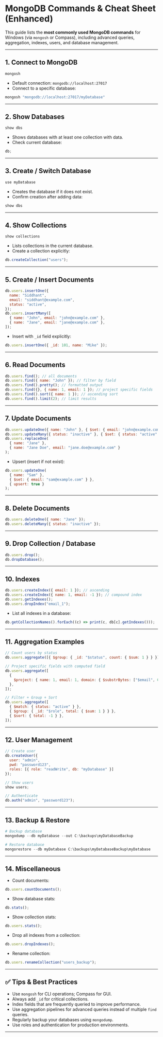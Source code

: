 # MongoDB Commands & Cheat Sheet (Enhanced)

This guide lists the **most commonly used MongoDB commands** for Windows (via `mongosh` or Compass), including advanced queries, aggregation, indexes, users, and database management.

---

## 1. Connect to MongoDB

```powershell
mongosh
```

- Default connection: `mongodb://localhost:27017`
- Connect to a specific database:

```powershell
mongosh "mongodb://localhost:27017/myDatabase"
```

---

## 2. Show Databases

```js
show dbs
```

- Shows databases with at least one collection with data.
- Check current database:

```js
db;
```

---

## 3. Create / Switch Database

```js
use myDatabase
```

- Creates the database if it does not exist.
- Confirm creation after adding data:

```js
show dbs
```

---

## 4. Show Collections

```js
show collections
```

- Lists collections in the current database.
- Create a collection explicitly:

```js
db.createCollection("users");
```

---

## 5. Create / Insert Documents

```js
db.users.insertOne({
  name: "Siddhant",
  email: "siddhant@example.com",
  status: "active",
});
db.users.insertMany([
  { name: "John", email: "john@example.com" },
  { name: "Jane", email: "jane@example.com" },
]);
```

- Insert with `_id` field explicitly:

```js
db.users.insertOne({ _id: 101, name: "Mike" });
```

---

## 6. Read Documents

```js
db.users.find(); // all documents
db.users.find({ name: "John" }); // filter by field
db.users.find().pretty(); // formatted output
db.users.find({}, { name: 1, email: 1 }); // project specific fields
db.users.find().sort({ name: 1 }); // ascending sort
db.users.find().limit(2); // limit results
```

---

## 7. Update Documents

```js
db.users.updateOne({ name: "John" }, { $set: { email: "john@example.com" } });
db.users.updateMany({ status: "inactive" }, { $set: { status: "active" } });
db.users.replaceOne(
  { name: "Jane" },
  { name: "Jane Doe", email: "jane.doe@example.com" }
);
```

- Upsert (insert if not exist):

```js
db.users.updateOne(
  { name: "Sam" },
  { $set: { email: "sam@example.com" } },
  { upsert: true }
);
```

---

## 8. Delete Documents

```js
db.users.deleteOne({ name: "Jane" });
db.users.deleteMany({ status: "inactive" });
```

---

## 9. Drop Collection / Database

```js
db.users.drop();
db.dropDatabase();
```

---

## 10. Indexes

```js
db.users.createIndex({ email: 1 }); // ascending
db.users.createIndex({ name: 1, email: -1 }); // compound index
db.users.getIndexes();
db.users.dropIndex("email_1");
```

- List all indexes in a database:

```js
db.getCollectionNames().forEach((c) => print(c, db[c].getIndexes()));
```

---

## 11. Aggregation Examples

```js
// Count users by status
db.users.aggregate([{ $group: { _id: "$status", count: { $sum: 1 } } }]);

// Project specific fields with computed field
db.users.aggregate([
  {
    $project: { name: 1, email: 1, domain: { $substrBytes: ["$email", 0, 5] } },
  },
]);

// Filter + Group + Sort
db.users.aggregate([
  { $match: { status: "active" } },
  { $group: { _id: "$role", total: { $sum: 1 } } },
  { $sort: { total: -1 } },
]);
```

---

## 12. User Management

```js
// Create user
db.createUser({
  user: "admin",
  pwd: "password123",
  roles: [{ role: "readWrite", db: "myDatabase" }]
});

// Show users
show users;

// Authenticate
db.auth("admin", "password123");
```

---

## 13. Backup & Restore

```powershell
# Backup database
mongodump --db myDatabase --out C:\backups\myDatabaseBackup

# Restore database
mongorestore --db myDatabase C:\backups\myDatabaseBackup\myDatabase
```

---

## 14. Miscellaneous

- Count documents:

```js
db.users.countDocuments();
```

- Show database stats:

```js
db.stats();
```

- Show collection stats:

```js
db.users.stats();
```

- Drop all indexes from a collection:

```js
db.users.dropIndexes();
```

- Rename collection:

```js
db.users.renameCollection("users_backup");
```

---

## ✅ Tips & Best Practices

- Use `mongosh` for CLI operations; Compass for GUI.
- Always add `_id` for critical collections.
- Index fields that are frequently queried to improve performance.
- Use aggregation pipelines for advanced queries instead of multiple `find` queries.
- Regularly backup your databases using `mongodump`.
- Use roles and authentication for production environments.

---
